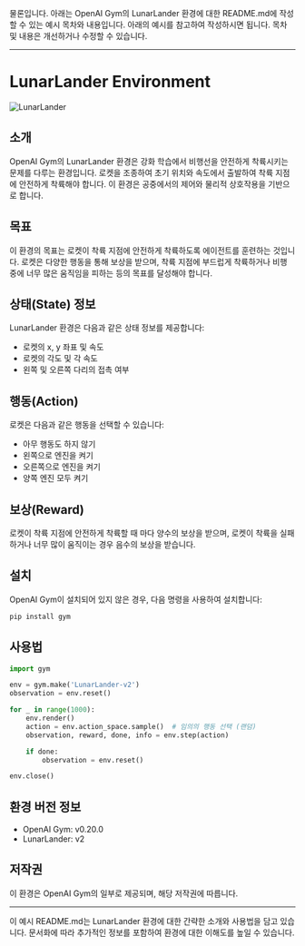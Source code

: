 물론입니다. 아래는 OpenAI Gym의 LunarLander 환경에 대한 README.md에 작성할 수 있는 예시 목차와 내용입니다. 아래의 예시를 참고하여 작성하시면 됩니다. 목차 및 내용은 개선하거나 수정할 수 있습니다.

---

# LunarLander Environment

![LunarLander](lunarlander_image.jpg)

## 소개
OpenAI Gym의 LunarLander 환경은 강화 학습에서 비행선을 안전하게 착륙시키는 문제를 다루는 환경입니다. 로켓을 조종하여 초기 위치와 속도에서 출발하여 착륙 지점에 안전하게 착륙해야 합니다. 이 환경은 공중에서의 제어와 물리적 상호작용을 기반으로 합니다.

## 목표
이 환경의 목표는 로켓이 착륙 지점에 안전하게 착륙하도록 에이전트를 훈련하는 것입니다. 로켓은 다양한 행동을 통해 보상을 받으며, 착륙 지점에 부드럽게 착륙하거나 비행 중에 너무 많은 움직임을 피하는 등의 목표를 달성해야 합니다.

## 상태(State) 정보
LunarLander 환경은 다음과 같은 상태 정보를 제공합니다:
- 로켓의 x, y 좌표 및 속도
- 로켓의 각도 및 각 속도
- 왼쪽 및 오른쪽 다리의 접촉 여부

## 행동(Action)
로켓은 다음과 같은 행동을 선택할 수 있습니다:
- 아무 행동도 하지 않기
- 왼쪽으로 엔진을 켜기
- 오른쪽으로 엔진을 켜기
- 양쪽 엔진 모두 켜기

## 보상(Reward)
로켓이 착륙 지점에 안전하게 착륙할 때 마다 양수의 보상을 받으며, 로켓이 착륙을 실패하거나 너무 많이 움직이는 경우 음수의 보상을 받습니다.

## 설치
OpenAI Gym이 설치되어 있지 않은 경우, 다음 명령을 사용하여 설치합니다:
```bash
pip install gym
```

## 사용법
```python
import gym

env = gym.make('LunarLander-v2')
observation = env.reset()

for _ in range(1000):
    env.render()
    action = env.action_space.sample()  # 임의의 행동 선택 (랜덤)
    observation, reward, done, info = env.step(action)

    if done:
        observation = env.reset()

env.close()
```

## 환경 버전 정보
- OpenAI Gym: v0.20.0
- LunarLander: v2

## 저작권
이 환경은 OpenAI Gym의 일부로 제공되며, 해당 저작권에 따릅니다.

---

이 예시 README.md는 LunarLander 환경에 대한 간략한 소개와 사용법을 담고 있습니다. 문서화에 따라 추가적인 정보를 포함하여 환경에 대한 이해도를 높일 수 있습니다.
